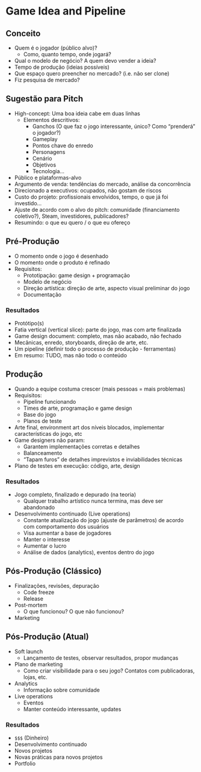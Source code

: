 # Game Idea and Pipeline

## Conceito

- Quem é o jogador (público alvo)?
  - Como, quanto tempo, onde jogará?
- Qual o modelo de negócio? A quem devo vender a ideia?
- Tempo de produção (ideias possíveis)
- Que espaço quero preencher no mercado? (i.e. não ser clone)
- Fiz pesquisa de mercado?

## Sugestão para Pitch

- High-concept: Uma boa ideia cabe em duas linhas
  - Elementos descritivos:
    - Ganchos (O que faz o jogo interessante, único? Como “prenderá” o jogador?)
    - Gameplay
    - Pontos chave do enredo
    - Personagens
    - Cenário
    - Objetivos
    - Tecnologia…
- Público e plataformas-alvo
- Argumento de venda: tendências do mercado, análise da concorrência
- Direcionado a executivos: ocupados, não gostam de riscos
- Custo do projeto: profissionais envolvidos, tempo, o que já foi investido…
- Ajuste de acordo com o alvo do pitch: comunidade (financiamento coletivo?), Steam, investidores, publicadores?
- Resumindo: o que eu quero / o que eu ofereço

## Pré-Produção

- O momento onde o jogo é desenhado
- O momento onde o produto é refinado
- Requisitos:
  - Prototipação: game design + programação
  - Modelo de negócio
  - Direção artística: direção de arte, aspecto visual preliminar do jogo
  - Documentação

### Resultados

- Protótipo(s)
- Fatia vertical (vertical slice): parte do jogo, mas com arte finalizada
- Game design document: completo, mas não acabado, não fechado
- Mecânicas, enredo, storyboards, direção de arte, etc.
- Um pipeline (definir todo o processo de produção - ferramentas)
- Em resumo: TUDO, mas não todo o conteúdo

## Produção

- Quando a equipe costuma crescer (mais pessoas = mais problemas)
- Requisitos:
  - Pipeline funcionando
  - Times de arte, programação e game design
  - Base do jogo
  - Planos de teste
- Arte final, environment art dos níveis blocados, implementar características do jogo, etc
- Game designers não param:
  - Garantem implementações corretas e detalhes
  - Balanceamento
  - “Tapam furos” de detalhes imprevistos e inviabilidades técnicas
- Plano de testes em execução: código, arte, design

### Resultados

- Jogo completo, finalizado e depurado (na teoria)
  - Qualquer trabalho artístico nunca termina, mas deve ser abandonado
- Desenvolvimento continuado (Live operations)
  - Constante atualização do jogo (ajuste de parâmetros) de acordo com comportamento dos usuários
  - Visa aumentar a base de jogadores
  - Manter o interesse
  - Aumentar o lucro
  - Análise de dados (analytics), eventos dentro do jogo

## Pós-Produção (Clássico)

- Finalizações, revisões, depuração
  - Code freeze
  - Release
- Post-mortem
  - O que funcionou? O que não funcionou?
- Marketing

## Pós-Produção	(Atual)

- Soft launch
  - Lançamento de testes, observar resultados, propor mudanças
- Plano de marketing
  - Como criar visibilidade para o seu jogo? Contatos com publicadoras, lojas, etc.
- Analytics
  - Informação sobre comunidade
- Live operations
  - Eventos
  - Manter conteúdo interessante, updates

### Resultados

- `$$$` (Dinheiro)
- Desenvolvimento continuado
- Novos projetos
- Novas práticas para novos projetos
- Portfolio
